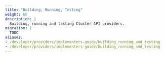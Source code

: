 ```yaml
---
title: "Building, Running, Testing"
weight: 60
description: |
  Building, running and testing Cluster API providers.
migration: |
  TODO
aliases:
- /developer/providers/implementers-guide/building_running_and_testing
- /developer/providers/implementers-guide/building_running_and_testing.html
---
```

